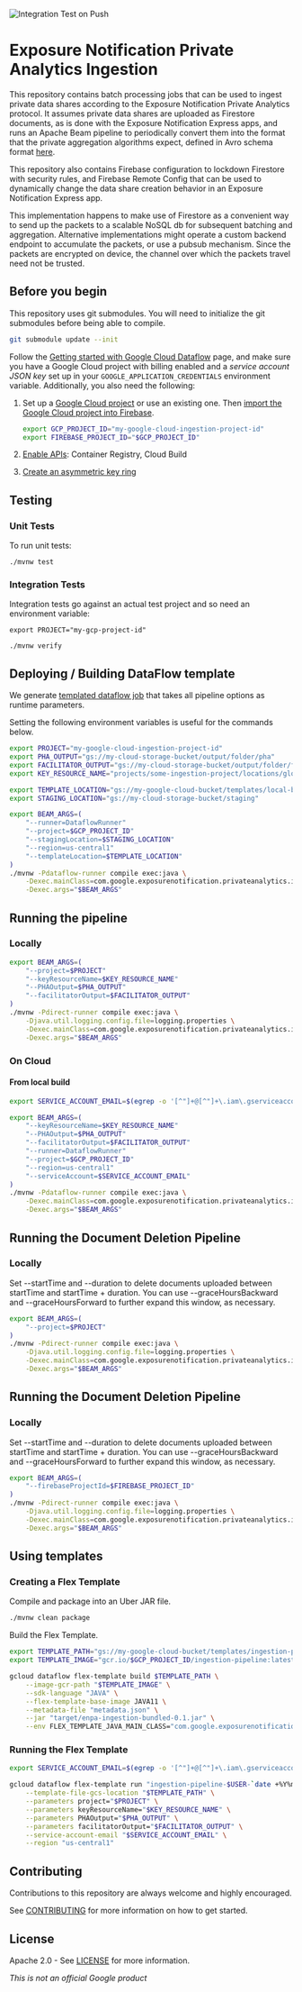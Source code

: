 ![Integration Test on Push](https://github.com/google/exposure-notifications-private-analytics-ingestion/workflows/Integration%20Test%20on%20Push/badge.svg?branch=main)

# Exposure Notification Private Analytics Ingestion

This repository contains batch processing jobs that can be used to ingest
private data shares according to the Exposure Notification Private Analytics
protocol. It assumes private data shares are uploaded as Firestore documents,
as is done with the Exposure Notification Express apps, and runs an Apache
Beam pipeline to periodically convert them into the format that the private
aggregation algorithms expect, defined in Avro schema format
[here](https://github.com/abetterinternet/prio-server/tree/master/avro-schema).

This repository also contains Firebase configuration to lockdown Firestore
with security rules, and Firebase Remote Config that can be used to
dynamically change the data share creation behavior in an Exposure
Notification Express app.

This implementation happens to make use of Firestore as a convenient way to
send up the packets to a scalable NoSQL db for subsequent batching and aggregation.
Alternative implementations might operate a custom backend endpoint to accumulate
the packets, or use a pubsub mechanism. Since the packets are encrypted on device,
the channel over which the packets travel need not be trusted.

## Before you begin

This repository uses git submodules. You will need to initialize the git submodules 
before being able to compile.
```sh
git submodule update --init
```

Follow the
[Getting started with Google Cloud Dataflow](https://github.com/GoogleCloudPlatform/java-docs-samples/blob/master/dataflow/README.md)
page, and make sure you have a Google Cloud project with billing enabled
and a *service account JSON key* set up in your `GOOGLE_APPLICATION_CREDENTIALS` environment variable.
Additionally, you also need the following:

1. Set up a
    [Google Cloud project](https://console.cloud.google.com/projectcreate) or use an existing one.
    Then [import the Google Cloud project into Firebase](https://cloud.google.com/firestore/docs/client/get-firebase).

    ```sh
    export GCP_PROJECT_ID="my-google-cloud-ingestion-project-id"
    export FIREBASE_PROJECT_ID="$GCP_PROJECT_ID"
    ```

1. [Enable APIs](https://console.cloud.google.com/flows/enableapi?apiid=containerregistry.googleapis.com,cloudbuild.googleapis.com):
    Container Registry, Cloud Build

1. [Create an asymmetric key ring](https://cloud.google.com/kms/docs/creating-asymmetric-keys)

<!-- TODO: set the roles needed for the service account -->

## Testing

### Unit Tests

To run unit tests:

```shell script
./mvnw test
```

### Integration Tests

Integration tests go against an actual test project and so need an environment
variable:

```shell script
export PROJECT="my-gcp-project-id"

./mvnw verify
```

## Deploying / Building DataFlow template

We generate [templated dataflow job](https://cloud.google.com/dataflow/docs/guides/templates/overview#templated-dataflow-jobs)
that takes all pipeline options as runtime parameters.

Setting the following environment variables is useful for the commands below.

```sh
export PROJECT="my-google-cloud-ingestion-project-id"
export PHA_OUTPUT="gs://my-cloud-storage-bucket/output/folder/pha"
export FACILITATOR_OUTPUT="gs://my-cloud-storage-bucket/output/folder/faciliator"
export KEY_RESOURCE_NAME="projects/some-ingestion-project/locations/global/keyRings/some-signature-key-ring/cryptoKeys/some-signature-key/cryptoKeyVersions/1"
```

```sh
export TEMPLATE_LOCATION="gs://my-google-cloud-bucket/templates/local-build-`date +'%Y-%m-%d-%H-%M'`"
export STAGING_LOCATION="gs://my-cloud-storage-bucket/staging"

export BEAM_ARGS=(
    "--runner=DataflowRunner"
    "--project=$GCP_PROJECT_ID"
    "--stagingLocation=$STAGING_LOCATION"
    "--region=us-central1"
    "--templateLocation=$TEMPLATE_LOCATION"
)
./mvnw -Pdataflow-runner compile exec:java \
    -Dexec.mainClass=com.google.exposurenotification.privateanalytics.ingestion.IngestionPipeline \
    -Dexec.args="$BEAM_ARGS"
```

## Running the pipeline

### Locally

```sh
export BEAM_ARGS=(
    "--project=$PROJECT"
    "--keyResourceName=$KEY_RESOURCE_NAME"
    "--PHAOutput=$PHA_OUTPUT"
    "--facilitatorOutput=$FACILITATOR_OUTPUT"
)
./mvnw -Pdirect-runner compile exec:java \
    -Djava.util.logging.config.file=logging.properties \
    -Dexec.mainClass=com.google.exposurenotification.privateanalytics.ingestion.IngestionPipeline \
    -Dexec.args="$BEAM_ARGS"
```

### On Cloud

#### From local build

```sh
export SERVICE_ACCOUNT_EMAIL=$(egrep -o '[^"]+@[^"]+\.iam\.gserviceaccount\.com' $GOOGLE_APPLICATION_CREDENTIALS)

export BEAM_ARGS=(
    "--keyResourceName=$KEY_RESOURCE_NAME"
    "--PHAOutput=$PHA_OUTPUT"
    "--facilitatorOutput=$FACILITATOR_OUTPUT"
    "--runner=DataflowRunner"
    "--project=$GCP_PROJECT_ID"
    "--region=us-central1"
    "--serviceAccount=$SERVICE_ACCOUNT_EMAIL"
)
./mvnw -Pdataflow-runner compile exec:java \
    -Dexec.mainClass=com.google.exposurenotification.privateanalytics.ingestion.IngestionPipeline \
    -Dexec.args="$BEAM_ARGS"
```

## Running the Document Deletion Pipeline

### Locally
Set --startTime and --duration to delete documents uploaded between
startTime and startTime + duration. You can use --graceHoursBackward and
--graceHoursForward to further expand this window, as necessary.

```sh
export BEAM_ARGS=(
    "--project=$PROJECT"
)
./mvnw -Pdirect-runner compile exec:java \
    -Djava.util.logging.config.file=logging.properties \
    -Dexec.mainClass=com.google.exposurenotification.privateanalytics.ingestion.DeletionPipeline \
    -Dexec.args="$BEAM_ARGS"
```

## Running the Document Deletion Pipeline

### Locally
Set --startTime and --duration to delete documents uploaded between
startTime and startTime + duration. You can use --graceHoursBackward and
--graceHoursForward to further expand this window, as necessary.

```sh
export BEAM_ARGS=(
    "--firebaseProjectId=$FIREBASE_PROJECT_ID"
)
./mvnw -Pdirect-runner compile exec:java \
    -Djava.util.logging.config.file=logging.properties \
    -Dexec.mainClass=com.google.exposurenotification.privateanalytics.ingestion.DeletionPipeline \
    -Dexec.args="$BEAM_ARGS"
```

## Using templates

### Creating a Flex Template

Compile and package into an Uber JAR file.

```sh
./mvnw clean package
```

Build the Flex Template.

```sh
export TEMPLATE_PATH="gs://my-google-cloud-bucket/templates/ingestion-pipeline.json"
export TEMPLATE_IMAGE="gcr.io/$GCP_PROJECT_ID/ingestion-pipeline:latest"

gcloud dataflow flex-template build $TEMPLATE_PATH \
    --image-gcr-path "$TEMPLATE_IMAGE" \
    --sdk-language "JAVA" \
    --flex-template-base-image JAVA11 \
    --metadata-file "metadata.json" \
    --jar "target/enpa-ingestion-bundled-0.1.jar" \
    --env FLEX_TEMPLATE_JAVA_MAIN_CLASS="com.google.exposurenotification.privateanalytics.ingestion.IngestionPipeline"
```

### Running the Flex Template

```sh
export SERVICE_ACCOUNT_EMAIL=$(egrep -o '[^"]+@[^"]+\.iam\.gserviceaccount\.com' $GOOGLE_APPLICATION_CREDENTIALS)

gcloud dataflow flex-template run "ingestion-pipeline-$USER-`date +%Y%m%d-%H%M%S`" \
    --template-file-gcs-location "$TEMPLATE_PATH" \
    --parameters project="$PROJECT" \
    --parameters keyResourceName="$KEY_RESOURCE_NAME" \
    --parameters PHAOutput="$PHA_OUTPUT" \
    --parameters facilitatorOutput="$FACILITATOR_OUTPUT" \
    --service-account-email "$SERVICE_ACCOUNT_EMAIL" \
    --region "us-central1"
```

## Contributing

Contributions to this repository are always welcome and highly encouraged.

See [CONTRIBUTING](docs/contributing.md) for more information on how to get started.

## License

Apache 2.0 - See [LICENSE](LICENSE) for more information.

*This is not an official Google product*
